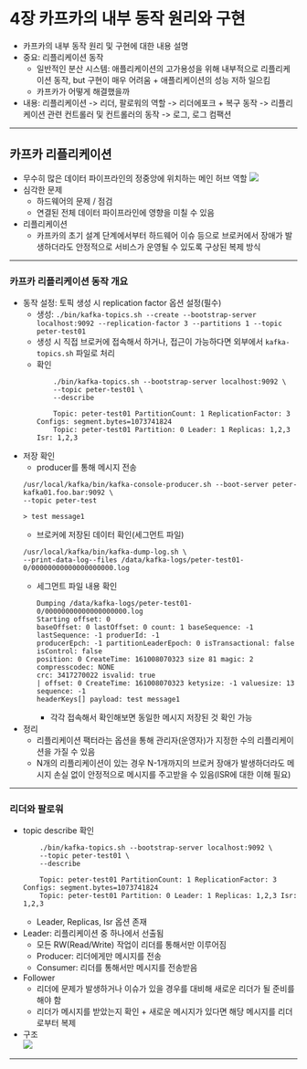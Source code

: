 # 4장 카프카의 내부 동작 원리와 구현
* 카프카의 내부 동작 원리 및 구현에 대한 내용 설명
* 중요: 리플리케이션 동작
    * 일반적인 분산 시스템: 애플리케이션의 고가용성을 위해 내부적으로 리플리케이션 동작, but 구현이 매우 어려움 + 애플리케이션의 성능 저하 일으킴
    * 카프카가 어떻게 해결했을까
* 내용: 리플리케이션 -> 리더, 팔로워의 역할 -> 리더에포크 + 복구 동작 -> 리플리케이션 관련 컨트롤러 및 컨트롤러의 동작 -> 로그, 로그 컴팩션
----
## 카프카 리플리케이션
* 무수히 많은 데이터 파이프라인의 정중앙에 위치하는 메인 허브 역할
![](https://images.ctfassets.net/gt6dp23g0g38/1ntqDwcP1q5VgraE0XUdug/445158bc26777f83d1ac9911219a8ef0/confluent-cloud-networking-intro.jpg)
* 심각한 문제
    * 하드웨어의 문제 / 점검
    * 연결된 전체 데이터 파이프라인에 영향을 미칠 수 있음
* 리플리케이션
    * 카프카의 초기 설계 단계에서부터 하드웨어 이슈 등으로 브로커에서 장애가 발생하더라도 안정적으로 서비스가 운영될 수 있도록 구상된 복제 방식
----
### 카프카 리플리케이션 동작 개요
* 동작 설정: 토픽 생성 시 replication factor 옵션 설정(필수)
    * 생성: 
        ```./bin/kafka-topics.sh --create --bootstrap-server localhost:9092 --replication-factor 3 --partitions 1 --topic peter-test01```
    * 생성 시 직접 브로커에 접속해서 하거나, 접근이 가능하다면 외부에서 `kafka-topics.sh` 파일로 처리
    * 확인
        ``` shell
            ./bin/kafka-topics.sh --bootstrap-server localhost:9092 \
            --topic peter-test01 \
            --describe

            Topic: peter-test01 PartitionCount: 1 ReplicationFactor: 3 Configs: segment.bytes=1073741824 
            Topic: peter-test01 Partition: 0 Leader: 1 Replicas: 1,2,3 Isr: 1,2,3
        ``` 
* 저장 확인
    * producer를 통해 메시지 전송
    ```console
    /usr/local/kafka/bin/kafka-console-producer.sh --boot-server peter-kafka01.foo.bar:9092 \
    --topic peter-test

    > test message1
    ```  
    * 브로커에 저장된 데이터 확인(세그먼트 파일)    
    ```console
    /usr/local/kafka/bin/kafka-dump-log.sh \  
    --print-data-log--files /data/kafka-logs/peter-test01-0/00000000000000000000.log
    ```
    * 세그먼트 파일 내용 확인
        ```console
        Dumping /data/kafka-logs/peter-test01-0/00000000000000000000.log  
        Starting offset: 0
        baseOffset: 0 lastOffset: 0 count: 1 baseSequence: -1 lastSequence: -1 produerId: -1 
        producerEpch: -1 partitionLeaderEpoch: 0 isTransactional: false isControl: false
        position: 0 CreateTime: 161008070323 size 81 magic: 2 compresscodec: NONE   
        crc: 3417270022 isvalid: true
        | offset: 0 CreateTime: 161008070323 ketysize: -1 valuesize: 13 sequence: -1   
        headerKeys[] payload: test message1
        ``` 
        * 각각 접속해서 확인해보면 동일한 메시지 저장된 것 확인 가능
* 정리
    * 리플리케이션 팩터라는 옵션을 통해 관리자(운영자)가 지정한 수의 리플리케이션을 가질 수 있음
    * N개의 리플리케이션이 있는 경우 N-1개까지의 브로커 장애가 발생하더라도 메시지 손실 없이 안정적으로 메시지를 주고받을 수 있음(ISR에 대한 이해 필요)
-----
### 리더와 팔로워
* topic describe 확인
    ``` shell
        ./bin/kafka-topics.sh --bootstrap-server localhost:9092 \
        --topic peter-test01 \
        --describe

        Topic: peter-test01 PartitionCount: 1 ReplicationFactor: 3 Configs: segment.bytes=1073741824 
        Topic: peter-test01 Partition: 0 Leader: 1 Replicas: 1,2,3 Isr: 1,2,3
    ```
    * Leader, Replicas, Isr 옵션 존재
* Leader: 리플리케이션 중 하나에서 선출됨
    * 모든 RW(Read/Write) 작업이 리더를 통해서만 이루어짐
    * Producer: 리더에게만 메시지를 전송
    * Consumer: 리더를 통해서만 메시지를 전송받음
* Follower
    * 리더에 문제가 발생하거나 이슈가 있을 경우를 대비해 새로운 리더가 될 준비를 해야 함
    * 리더가 메시지를 받았는지 확인 + 새로운 메시지가 있다면 해당 메시지를 리더로부터 복제
* 구조        
![](https://t1.daumcdn.net/cfile/tistory/99B734465B40705E17?download)
----
